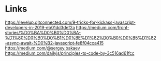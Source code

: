 # Links
https://levelup.gitconnected.com/9-tricks-for-kickass-javascript-developers-in-2019-eb01dd3def2a
https://medium.com/front-stories/%D0%BA%D0%B0%D0%BA-%D1%80%D0%B0%D0%B1%D0%BE%D1%82%D0%B0%D0%B5%D1%82-async-await-%D0%B2-javascript-fe8f04cca415
https://medium.com/@sergey.bakaev
https://medium.com/dailyjs/principles-to-code-by-3c516ad61fcc